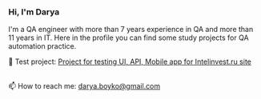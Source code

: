 ### Hi, I'm Darya
I'm a QA engineer with more than 7 years experience in QA and more than 11 years in IT.
Here in the profile you can find some study projects for QA automation practice.

:link: Test project: <a target="_blank" href="https://github.com/dboyko-qa/diploma_project">Project for testing UI, API, Mobile app for Intelinvest.ru site</a></br></br>

📫 How to reach me: darya.boyko@gmail.com

<!--
**dboyko-qa/dboyko-qa** is a ✨ _special_ ✨ repository because its `README.md` (this file) appears on your GitHub profile.

Here are some ideas to get you started:

- 🔭 I’m currently working on ...
- 🌱 I’m currently learning ...
- 👯 I’m looking to collaborate on ...
- 🤔 I’m looking for help with ...
- 💬 Ask me about ...
- 📫 How to reach me: ...
- 😄 Pronouns: ...
- ⚡ Fun fact: ...
-->
